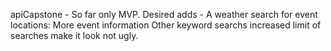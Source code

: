 apiCapstone - So far only MVP.
Desired adds - A weather search for event locations: More event information Other keyword searchs increased limit of searches make it look not ugly.